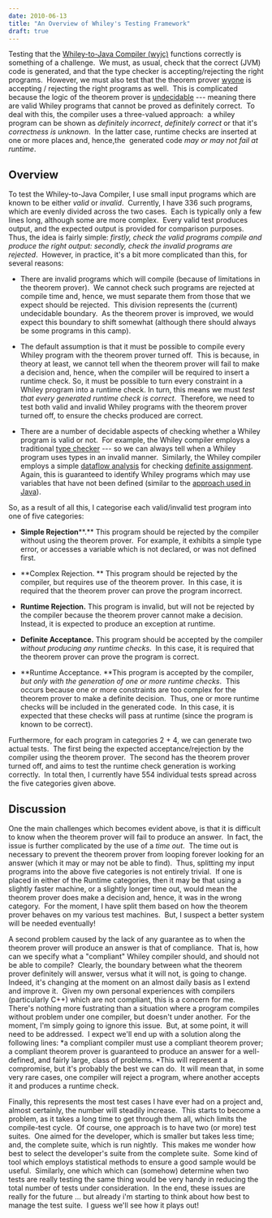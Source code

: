 ```yaml
---
date: 2010-06-13
title: "An Overview of Whiley's Testing Framework"
draft: true
---
```


Testing that the [Whiley-to-Java Compiler (wyjc)](docs/wyjc) functions correctly is something of a challenge.  We must, as usual, check that the correct (JVM) code is generated, and that the type checker is accepting/rejecting the right programs.  However, we must also test that the theorem prover [wyone](docs/wyone) is accepting / rejecting the right programs as well.  This is complicated because the logic of the theorem prover is [undecidable](http://en.wikipedia.org/wiki/Undecidable) --- meaning there are valid Whiley programs that cannot be proved as definitely correct.  To deal with this, the compiler uses a three-valued approach:  a whiley program can be shown as *definitely incorrect*, *definitely correct* or that it's *correctness is unknown*.  In the latter case, runtime checks are inserted at one or more places and, hence,the  generated code *may or may not fail at runtime*.
## Overview
To test the Whiley-to-Java Compiler, I use small input programs which are known to be either *valid* or *invalid*.  Currently, I have 336 such programs, which are evenly divided across the two cases.  Each is typically only a few lines long, although some are more complex.  Every valid test produces output, and the expected output is provided for comparison purposes.  Thus, the idea is fairly simple: *firstly, check the valid programs compile and produce the right output: secondly, check the invalid programs are rejected*.  However, in practice, it's a bit more complicated than this, for several reasons:
   *  There are invalid programs which will compile (because of limitations in the theorem prover).  We cannot check such programs are rejected at compile time and, hence, we must separate them from those that we expect should be rejected.  This division represents the (current) undecidable boundary.  As the theorem prover is improved, we would expect this boundary to shift somewhat (although there should always be some programs in this camp).

   * The default assumption is that it must be possible to compile every Whiley program with the theorem prover turned off.  This is because, in theory at least, we cannot tell when the theorem prover will fail to make a decision and, hence, when the compiler will be required to insert a runtime check. So, it must be possible to turn every constraint in a Whiley program into a runtime check. In turn, this means we must *test that every generated runtime check is correct*.  Therefore, we need to test both valid and invalid Whiley programs with the theorem prover turned off, to ensure the checks produced are correct.

   * There are a number of decidable aspects of checking whether a Whiley program is valid or not.  For example, the Whiley compiler employs a traditional [type checker](http://en.wikipedia.org/wiki/Type_system#Type_checking) --- so we can always tell when a Whiley program uses types in an invalid manner.  Similarly, the Whiley compiler employs a simple [dataflow analysis](http://en.wikipedia.org/wiki/Data-flow_analysis) for checking [definite assignment](http://en.wikipedia.org/wiki/Definite_assignment_analysis).  Again, this is guaranteed to identify Whiley programs which may use variables that have not been defined (similar to the [approach used in Java](http://java.sun.com/docs/books/jls/third_edition/html/defAssign.html)).


So, as a result of all this, I categorise each valid/invalid test program into one of five categories:
   * **Simple Rejection****.** This program should be rejected by the compiler without using the theorem prover.  For example, it exhibits a simple type error, or accesses a variable which is not declared, or was not defined first.

   * **Complex Rejection. ** This program should be rejected by the compiler, but requires use of the theorem prover.  In this case, it is required that the theorem prover can prove the program incorrect.

   * **Runtime Rejection.** This program is invalid, but will not be rejected by the compiler because the theorem prover cannot make a decision.  Instead, it is expected to produce an exception at runtime.

   * **Definite Acceptance.** This program should be accepted by the compiler *without producing any runtime checks*.  In this case, it is required that the theorem prover can prove the program is correct.

   * **Runtime Acceptance. **This program is accepted by the compiler, *but only with the generation of one or more runtime checks*.  This occurs because one or more constraints are too complex for the theorem prover to make a definite decision.  Thus, one or more runtime checks will be included in the generated code.  In this case, it is expected that these checks will pass at runtime (since the program is known to be correct).


Furthermore, for each program in categories 2 + 4, we can generate two actual tests.  The first being the expected acceptance/rejection by the compiler using the theorem prover.  The second has the theorem prover turned off, and aims to test the runtime check generation is working correctly.  In total then, I currently have 554 individual tests spread across the five categories given above.
## Discussion
One the main challenges which becomes evident above, is that it is difficult to know when the theorem prover will fail to produce an answer.  In fact, the issue is further complicated by the use of a *time out*.  The time out is necessary to prevent the theorem prover from looping forever looking for an answer (which it may or may not be able to find).  Thus, splitting my input programs into the above five categories is not entirely trivial.  If one is placed in either of the Runtime categories, then it may be that using a slightly faster machine, or a slightly longer time out, would mean the theorem prover does make a decision and, hence, it was in the wrong category.  For the moment, I have split them based on how the theorem prover behaves on my various test machines.  But, I suspect a better system will be needed eventually!

A second problem caused by the lack of any guarantee as to when the theorem prover will produce an answer is that of compliance.  That is, how can we specify what a "compliant" Whiley compiler should, and should not be able to compile?  Clearly, the boundary between what the theorem prover definitely will answer, versus what it will not, is going to change.  Indeed, it's changing at the moment on an almost daily basis as I extend and improve it.  Given my own personal experiences with compilers (particularly C++) which are not compliant, this is a concern for me.  There's nothing more fustrating than a situation where a program compiles without problem under one compiler, but doesn't under another.  For the moment, I'm simply going to ignore this issue.  But, at some point, it will need to be addressed.  I expect we'll end up with a solution along the following lines: *a compliant compiler must use a compliant theorem prover; a compliant theorem prover is guaranteed to produce an answer for a well-defined, and fairly large, class of problems. *This will represent a compromise, but it's probably the best we can do.  It will mean that, in some very rare cases, one compiler will reject a program, where another accepts it and produces a runtime check.

Finally, this represents the most test cases I have ever had on a project and, almost certainly, the number will steadily increase.  This starts to become a problem, as it takes a long time to get through them all, which limits the compile-test cycle.  Of course, one approach is to have two (or more) test suites.  One aimed for the developer, which is smaller but takes less time; and, the complete suite, which is run nightly.  This makes me wonder how best to select the developer's suite from the complete suite.  Some kind of tool which employs statistical methods to ensure a good sample would be useful.  Similarly, one which which can (somehow) determine when two tests are really testing the same thing would be very handy in reducing the total number of tests under consideration.  In the end, these issues are really for the future ... but already i'm starting to think about how best to manage the test suite.  I guess we'll see how it plays out!
